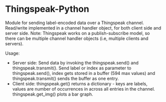 # Thingspeak-Python

Module for sending label-encoded data over a Thingspeak channel. Read/write implemented in a channel handler object, for both client side and server side.
Note: Thingspeak works on a publish-subscribe model, so there can be multiple channel handler objects (i.e, multiple clients and servers).

Usage:
- Server side: Send data by invoking the thingspeak.send() and thingspeak.transmit(). Send label or index as parameter to thingspeak.send(), index gets stored in a buffer (594 max values) and thingspeak.transmit() sends the buffer as one entry.
- Client side: thingspeak.get() returns a dictionary - keys are labels, values are number of occurrences in across all entries in the channel. thingspeak.get_img() plots a bar graph.
